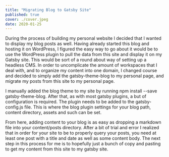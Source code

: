 ```yaml
---
title: "Migrating Blog to Gatsby Site"
published: true
cover: ./cover.jpeg
date: 2020-01-25
---
```


During the process of building my personal website I decided that I wanted to display my blog posts as well. Having already started this blog and hosting it on WordPress, I figured the easy way to go about it would be to use the WordPress plugin to pull the data from this site and display it on my Gatsby site. This would be sort of a round about way of setting up a headless CMS. In order to uncomplicate the amount of workspaces that I deal with, and to organize my content into one domain, I changed course and decided to simply add the gatsby-theme-blog to my personal page, and migrate my posts from this site to my personal page.

I manually added the blog theme to my site by running npm install --save gatsby-theme-blog. After that, as with most gatsby plugins, a but of configuration is required. The plugin needs to be added to the gatsby-config.js file. This is where the blog plugin settings for your blog path, content directory, assets and such can be set.

From here, adding content to your blog is as easy as dropping a markdown file into your content/posts directory. After a bit of trial and error I realized that in order for your site to be to properly query your posts, you need at least one post with a title and date as well as some content body. The next step in this process for me is to hopefully just a bunch of copy and pasting to get my content from this site to my gatsby site.